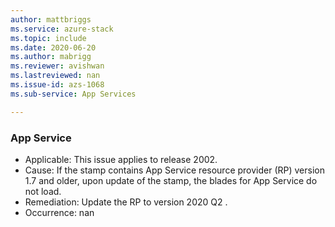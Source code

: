 ```yaml
---
author: mattbriggs
ms.service: azure-stack
ms.topic: include
ms.date: 2020-06-20
ms.author: mabrigg
ms.reviewer: avishwan
ms.lastreviewed: nan
ms.issue-id: azs-1068
ms.sub-service: App Services

---
```

### App Service

- Applicable: This issue applies to release 2002.
- Cause: If the stamp contains App Service resource provider (RP) version 1.7 and older, upon update of the stamp, the blades for App Service do not load.
- Remediation: Update the RP to version 2020 Q2 .
- Occurrence: nan